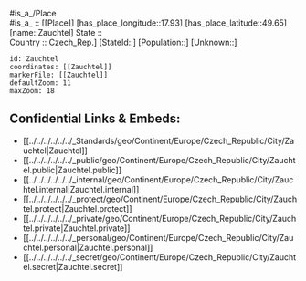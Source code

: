 ﻿---
location: [49.65,17.93] 
mapzoom: [7,12] 
mapmarker: city 
type: City
tags:
- geo/City


SpocWebEntityId: 35796
isDeleted: false
confidential: public

---
#is_a_/Place  
#is_a_ :: [[Place]] 
[has_place_longitude::17.93] 
[has_place_latitude::49.65] 
[name::Zauchtel] 
State ::  
Country :: Czech_Rep.] 
[StateId::] 
[Population::] 
[Unknown::] 


```leaflet
id: Zauchtel
coordinates: [[Zauchtel]] 
markerFile: [[Zauchtel]] 
defaultZoom: 11 
maxZoom: 18
```


## Confidential Links & Embeds: 
- [[../../../../../../_Standards/geo/Continent/Europe/Czech_Republic/City/Zauchtel|Zauchtel]] 
- [[../../../../../../_public/geo/Continent/Europe/Czech_Republic/City/Zauchtel.public|Zauchtel.public]] 
- [[../../../../../../_internal/geo/Continent/Europe/Czech_Republic/City/Zauchtel.internal|Zauchtel.internal]] 
- [[../../../../../../_protect/geo/Continent/Europe/Czech_Republic/City/Zauchtel.protect|Zauchtel.protect]] 
- [[../../../../../../_private/geo/Continent/Europe/Czech_Republic/City/Zauchtel.private|Zauchtel.private]] 
- [[../../../../../../_personal/geo/Continent/Europe/Czech_Republic/City/Zauchtel.personal|Zauchtel.personal]] 
- [[../../../../../../_secret/geo/Continent/Europe/Czech_Republic/City/Zauchtel.secret|Zauchtel.secret]] 
